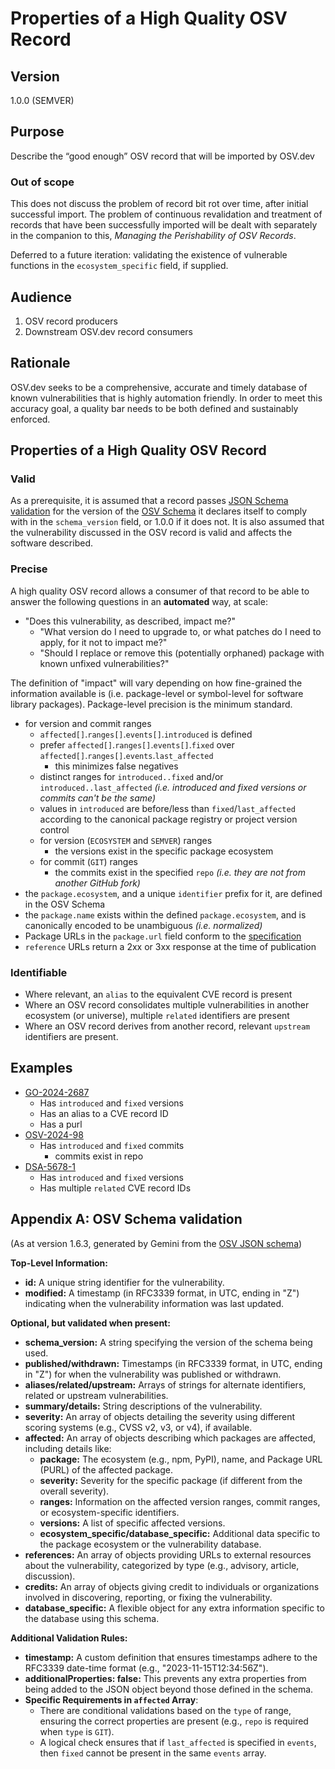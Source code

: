 # Properties of a High Quality OSV Record

## Version

1.0.0 (SEMVER)

## Purpose

Describe the “good enough” OSV record that will be imported by OSV.dev

### Out of scope

This does not discuss the problem of record bit rot over time, after initial successful import. The problem of continuous revalidation and treatment of records that have been successfully imported will be dealt with separately in the companion to this, *Managing the Perishability of OSV Records*.

Deferred to a future iteration: validating the existence of vulnerable functions in the `ecosystem_specific` field, if supplied.

## Audience

1. OSV record producers
2. Downstream OSV.dev record consumers

## Rationale

OSV.dev seeks to be a comprehensive, accurate and timely database of known vulnerabilities that is highly automation friendly. In order to meet this accuracy goal, a quality bar needs to be both defined and sustainably enforced.

## Properties of a High Quality OSV Record

### Valid

As a prerequisite, it is assumed that a record passes [JSON Schema validation](#appendix-a-osv-schema-validation) for the version of the [OSV Schema](https://ossf.github.io/osv-schema/) it declares itself to comply with in the `schema_version` field, or 1.0.0 if it does not. It is also assumed that the vulnerability discussed in the OSV record is valid and affects the software described.

### Precise

A high quality OSV record allows a consumer of that record to be able to answer the following questions in an **automated** way, at scale:

* "Does this vulnerability, as described, impact me?"
  * "What version do I need to upgrade to, or what patches do I need to apply, for it not to impact me?"
  * "Should I replace or remove this (potentially orphaned) package with known unfixed vulnerabilities?"

The definition of "impact" will vary depending on how fine-grained the information available is (i.e. package-level or symbol-level for software library packages). Package-level precision is the minimum standard.

* for version and commit ranges
  * `affected[]`.`ranges[]`.`events[]`.`introduced` is defined
  * prefer `affected[]`.`ranges[]`.`events[]`.`fixed` over `affected[]`.`ranges[]`.`events`.`last_affected`
    * this minimizes false negatives
  * distinct ranges for `introduced..fixed` and/or `introduced..last_affected` *(i.e. introduced and fixed versions or commits can't be the same)*
  * values in `introduced` are before/less than `fixed`/`last_affected` according to the canonical package registry or project version control
  * for version (`ECOSYSTEM` and `SEMVER`) ranges
    * the versions exist in the specific package ecosystem
  * for commit (`GIT`) ranges
    * the commits exist in the specified `repo` *(i.e. they are not from another GitHub fork)*
* the `package.ecosystem`, and a unique `identifier` prefix for it, are defined in the OSV Schema
* the `package.name` exists within the defined `package.ecosystem`, and is canonically encoded to be unambiguous *(i.e. normalized)*
* Package URLs in the `package.url` field conform to the [specification](https://github.com/package-url/purl-spec)
* `reference` URLs return a 2xx or 3xx response at the time of publication

### Identifiable

* Where relevant, an `alias` to the equivalent CVE record is present
* Where an OSV record consolidates multiple vulnerabilities in another ecosystem (or universe), multiple `related` identifiers are present
* Where an OSV record derives from another record, relevant `upstream` identifiers are present.

## Examples

* [GO-2024-2687](https://api.osv.dev/v1/vulns/GO-2024-2687)
  * Has `introduced` and `fixed` versions
  * Has an alias to a CVE record ID
  * Has a purl
* [OSV-2024-98](https://api.osv.dev/v1/vulns/OSV-2024-98)
  * Has `introduced` and `fixed` commits
    * commits exist in repo
* [DSA-5678-1](https://api.osv.dev/v1/vulns/DSA-5678-1)
  * Has `introduced` and `fixed` versions
  * Has multiple `related` CVE record IDs

## Appendix A: OSV Schema validation

(As at version 1.6.3, generated by Gemini from the [OSV JSON schema](https://github.com/ossf/osv-schema/blob/v1.6.3/validation/schema.json))

**Top-Level Information:**

* **id:** A unique string identifier for the vulnerability.
* **modified:** A timestamp (in RFC3339 format, in UTC, ending in "Z") indicating when the vulnerability information was last updated.

**Optional, but validated when present:**

* **schema\_version:** A string specifying the version of the schema being used.
* **published/withdrawn:** Timestamps (in RFC3339 format, in UTC, ending in "Z") for when the vulnerability was published or withdrawn.
* **aliases/related/upstream:** Arrays of strings for alternate identifiers, related or upstream vulnerabilities.
* **summary/details:** String descriptions of the vulnerability.
* **severity:** An array of objects detailing the severity using different scoring systems (e.g., CVSS v2, v3, or v4), if available.
* **affected:** An array of objects describing which packages are affected, including details like:
  * **package:** The ecosystem (e.g., npm, PyPI), name, and Package URL (PURL) of the affected package.
  * **severity:** Severity for the specific package (if different from the overall severity).
  * **ranges:** Information on the affected version ranges, commit ranges, or ecosystem-specific identifiers.
  * **versions:** A list of specific affected versions.
  * **ecosystem\_specific/database\_specific:** Additional data specific to the package ecosystem or the vulnerability database.
* **references:** An array of objects providing URLs to external resources about the vulnerability, categorized by type (e.g., advisory, article, discussion).
* **credits:** An array of objects giving credit to individuals or organizations involved in discovering, reporting, or fixing the vulnerability.
* **database\_specific:** A flexible object for any extra information specific to the database using this schema.

**Additional Validation Rules:**

* **timestamp:** A custom definition that ensures timestamps adhere to the RFC3339 date-time format (e.g., "2023-11-15T12:34:56Z").
* **additionalProperties: false:** This prevents any extra properties from being added to the JSON object beyond those defined in the schema.
* **Specific Requirements in `affected` Array**:
  * There are conditional validations based on the `type` of range, ensuring the correct properties are present (e.g., `repo` is required when `type` is `GIT`).
  * A logical check ensures that if `last_affected` is specified in `events`, then `fixed` cannot be present in the same `events` array.
